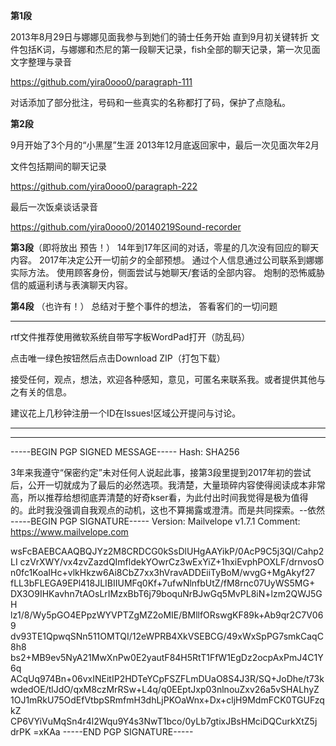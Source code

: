 


<b>第1段</b>

2013年8月29日与娜娜见面我参与到她们的骑士任务开始
直到9月初关键转折
文件包括K词，与娜娜和杰尼的第一段聊天记录，fish全部的聊天记录，第一次见面文字整理与录音

https://github.com/yira0ooo0/paragraph-111


对话添加了部分批注，号码和一些真实的名称都打了码，保护了点隐私。




<b>第2段</b>

9月开始了3个月的“小黑屋”生涯 2013年12月底返回家中，最后一次见面次年2月 


文件包括期间的聊天记录

https://github.com/yira0ooo0/paragraph-222

最后一次饭桌谈话录音

https://github.com/yira0ooo0/20140219Sound-recorder




<b>第3段</b>（即将放出 预告！）
14年到17年区间的对话，零星的几次没有回应的聊天内容。
2017年决定公开一切前夕的全部预想。
通过个人信息通过公司联系到娜娜实际方法。
使用顾客身份，侧面尝试与她聊天/套话的全部内容。
炮制的恐怖威胁信的威逼利诱与表演聊天内容。



<b>第4段</b> （也许有！）
总结对于整个事件的想法，
答看客们的一切问题



------------------------------------------------------------

rtf文件推荐使用微软系统自带写字板WordPad打开（防乱码）

点击唯一绿色按钮然后点击Download ZIP（打包下载）


接受任何，观点，想法，欢迎各种感知，意见，可匿名来联系我。或者提供其他与之有关的信息。

建议花上几秒钟注册一个ID在Issues!区域公开提问与讨论。












-----

-----



-----BEGIN PGP SIGNED MESSAGE-----
Hash: SHA256

3年来我遵守“保密约定”未对任何人说起此事，接第3段里提到2017年初的尝试后，公开一切就成为了最后的必然选项。我清楚，大量琐碎内容使得阅读成本非常高，所以推荐给想彻底弄清楚的好奇kser看，为此付出时间我觉得是极为值得的。此时我没强调自我观点的动机，这也不算揭露或澄清。而是共同探索。--依然
-----BEGIN PGP SIGNATURE-----
Version: Mailvelope v1.7.1
Comment: https://www.mailvelope.com

wsFcBAEBCAAQBQJYz2M8CRDCG0kSsDlUHgAAYikP/0AcP9C5j3Ql/Cahp2LI
czVrXWY/vx4zvZazdQImfldekYOwrCz3wExYiZ+1hxiEvphPOXLF/drnvosO
n0fc1KoaIHc+vlkHkzw6Ai8CbZ7xx3hVravADDEiiTyBoM/wvgG+MgAkyf27
fLL3bFLEGA9EPl418JLIBIIUMFq0Kf+7ufwNlnfbUtZ/fM8rnc07UyWS5MG+
DX3O9IHKavhn7tAOsLrIMzxBbT6j79boquNrBJwGq5MvPL8iN+lzm2QWJ5GH
lz1/8/Wy5pGO4EPpzWYVPTZgMZ2oMIE/BMllfORswgKF89k+Ab9qr2C7V069
dv93TE1QpwqSNn511OMTQI/12eWPRB4XkVSEBCG/49xWxSpPG7smkCaqC8h8
bs2+MB9ev5NyA21MwXnPw0E2yautF84H5RtT1FfW1EgDz2ocpAxPmJ4C1Y6q
ACqUq974Bn+06vxINEitIP2HDTeYCpFSZFLmDUaO8S4J3R/SQ+JoDhe/t73k
wdedOE/tlJdO/qxM8czMrRSw+L4q/q0EEptJxp03nlnouZxv26a5vSHALhyZ
1OJ1mRkU75OdEfVtbpSRmfmH3dhLjPKOaWnx+Dx+cljH9MdmFCK0TGUFzqkZ
CP6VYiVuMqSn4r4l2Wqu9Y4s3NwT1bco/0yLb7gtixJBsHMciDQCurkXtZ5j
drPK
=xKAa
-----END PGP SIGNATURE-----
